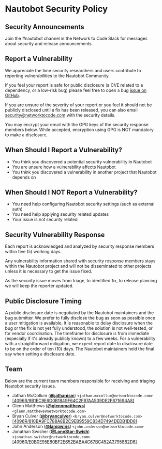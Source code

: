 # Nautobot Security Policy

## Security Announcements

Join the #nautobot channel in the Network to Code Slack for messages about security and release announcements.

## Report a Vulnerability

We appreciate the time security researchers and users contribute to reporting vulnerabilities to the Nautobot Community.

If you feel your report is safe for public disclosure (a CVE related to a dependency, or a low-risk bug) please feel free to open a bug [issue on GitHub](https://github.com/nautobot/nautobot/issues/new/choose). 

If you are unsure of the severity of your report or you feel it should not be publicly disclosed until a fix has been released, you can also email [security@networktocode.com](mailto:security@networktocode.com) with the security details.

You may encrypt your email with the GPG keys of the security response members below. While accepted, encryption using GPG is NOT mandatory to make a disclosure.

## When Should I Report a Vulnerability?

- You think you discovered a potential security vulnerability in Nautobot   
- You are unsure how a vulnerability affects Nautobot   
- You think you discovered a vulnerability in another project that Nautobot depends on

## When Should I NOT Report a Vulnerability?

- You need help configuring Nautobot security settings (such as external auth)
- You need help applying security related updates
- Your issue is not security related

## Security Vulnerability Response

Each report is acknowledged and analyzed by security response members within five (5) working days.

Any vulnerability information shared with security response members stays within the Nautobot project and will not be disseminated to other projects unless it is necessary to get the issue fixed.

As the security issue moves from triage, to identified fix, to release planning we will keep the reporter updated.

## Public Disclosure Timing

A public disclosure date is negotiated by the Nautobot maintainers and the bug submitter. We prefer to fully disclose the bug as soon as possible once a user mitigation is available. It is reasonable to delay disclosure when the bug or the fix is not yet fully understood, the solution is not well-tested, or for vendor coordination. The timeframe for disclosure is from immediate (especially if it's already publicly known) to a few weeks. For a vulnerability with a straightforward mitigation, we expect report date to disclosure date to be on the order of ten (10) days. The Nautobot maintainers hold the final say when setting a disclosure date.

## Team 

Below are the current team members responsible for receiving and triaging Nautobot security issues.

- Jathan McCollum (**[@jathanism](https://github.com/jathanism)**) `<jathan.mccollum@networktocode.com>` [[4096R/9B1EC9E6D0B1B49F64C2F97AA539DE2F671694A8]](https://keybase.io/jathanism/pgp_keys.asc)
- Glenn Matthews (**[@glennmatthews](https://github.com/glennmatthews)**) `<glenn.matthews@networktocode.com>`
- Bryan Culver (**[@bryanculver](https://github.com/bryanculver)**) `<bryan.culver@networktocode.com>` [[4096R/810BA9FC788A8B2C9EB9559C834D7494DEDB1DD8]](https://keybase.io/bryanculver/pgp_keys.asc)
- John Anderson (**[@lampwins](https://github.com/lampwins)**) `<john.anderson@networktocode.com>`
- Jonathan Swisher (**[@LoneStar-Swish](https://github.com/LoneStar-Swish)**) `<jonathan.swisher@networktocode.com>` [[4096R/E0B0E95E80BF2E652BABA4C67BC452A3795882D6]](https://keybase.io/jswisher/pgp_keys.asc)
